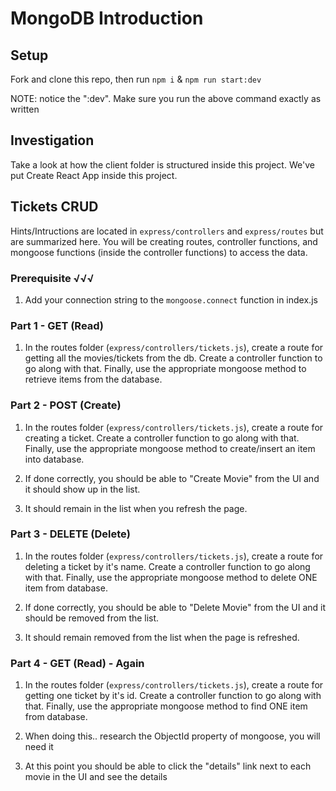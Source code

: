 # MongoDB Introduction

## Setup
Fork and clone this repo, then run `npm i` & `npm run start:dev`

NOTE: notice the ":dev". Make sure you run the above command exactly as written

## Investigation
Take a look at how the client folder is structured inside this project. We've put Create React App inside this project. 

## Tickets CRUD
Hints/Intructions are located in `express/controllers` and `express/routes` but are summarized here. You will be creating routes, controller functions, and mongoose functions (inside the controller functions) to access the data. 

### Prerequisite √√√
1. Add your connection string to the `mongoose.connect` function in index.js


### Part 1 - GET (Read)

1. In the routes folder (`express/controllers/tickets.js`), create a route for getting all the movies/tickets from the db. Create a controller function to go along with that. Finally, use the appropriate mongoose method to retrieve items from the database. 


### Part 2 - POST (Create)

1. In the routes folder (`express/controllers/tickets.js`), create a route for creating a ticket. Create a controller function to go along with that. Finally, use the appropriate mongoose method to create/insert an item into database. 

2. If done correctly, you should be able to "Create Movie" from the UI and it should show up in the list.

3. It should remain in the list when you refresh the page.


### Part 3 - DELETE (Delete)

1. In the routes folder (`express/controllers/tickets.js`), create a route for deleting a ticket by it's name. Create a controller function to go along with that. Finally, use the appropriate mongoose method to delete ONE item from database. 

2. If done correctly, you should be able to "Delete Movie" from the UI and it should be removed from the list.

3. It should remain removed from the list when the page is refreshed.

### Part 4 - GET (Read) - Again

1. In the routes folder (`express/controllers/tickets.js`), create a route for getting one ticket by it's id. Create a controller function to go along with that. Finally, use the appropriate mongoose method to find ONE item from database. 

2. When doing this.. research the ObjectId property of mongoose, you will need it

3. At this point you should be able to click the "details" link next to each movie in the UI and see the details
